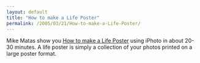 ```yaml
---
layout: default
title: "How to make a Life Poster"
permalink: /2005/03/21/How-to-make-a-Life-Poster/
---
```


Mike Matas show you <a href="http://www.mikematas.com/blog/2005/01/how-to-make-life-poster.html" target="_blank">How to make a Life Poster</a>
using iPhoto in about 20-30 minutes. A life poster is
simply a collection of your photos printed on a large poster format.